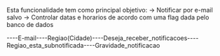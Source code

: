 Esta funcionalidade tem como principal objetivo: 
-> Notificar por e-mail salvo 
-> Controlar datas e horarios de acordo com uma flag dada pelo banco de dados

----E-mail----Regiao(Cidade)----Deseja_receber_notificacoes----Regiao_esta_subnotificada----Gravidade_notificacao